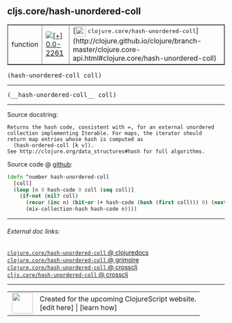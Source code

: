 ## cljs.core/hash-unordered-coll



 <table border="1">
<tr>
<td>function</td>
<td><a href="https://github.com/cljsinfo/cljs-api-docs/tree/0.0-2261"><img valign="middle" alt="[+] 0.0-2261" title="Added in 0.0-2261" src="https://img.shields.io/badge/+-0.0--2261-lightgrey.svg"></a> </td>
<td>
[<img height="24px" valign="middle" src="http://i.imgur.com/1GjPKvB.png"> <samp>clojure.core/hash-unordered-coll</samp>](http://clojure.github.io/clojure/branch-master/clojure.core-api.html#clojure.core/hash-unordered-coll)
</td>
</tr>
</table>

<samp>(hash-unordered-coll coll)</samp><br>

---

 <samp>
(__hash-unordered-coll__ coll)<br>
</samp>

---





Source docstring:

```
Returns the hash code, consistent with =, for an external unordered
collection implementing Iterable. For maps, the iterator should
return map entries whose hash is computed as
  (hash-ordered-coll [k v]).
See http://clojure.org/data_structures#hash for full algorithms.
```


Source code @ [github]():

```clj
(defn ^number hash-unordered-coll
  [coll]
  (loop [n 0 hash-code 0 coll (seq coll)]
    (if-not (nil? coll)
      (recur (inc n) (bit-or (+ hash-code (hash (first coll))) 0) (next coll))
      (mix-collection-hash hash-code n))))
```

<!--
Repo - tag - source tree - lines:

 <pre>

</pre>

-->

---



###### External doc links:

[`clojure.core/hash-unordered-coll` @ clojuredocs](http://clojuredocs.org/clojure.core/hash-unordered-coll)<br>
[`clojure.core/hash-unordered-coll` @ grimoire](http://conj.io/store/v1/org.clojure/clojure/1.7.0-beta3/clj/clojure.core/hash-unordered-coll/)<br>
[`clojure.core/hash-unordered-coll` @ crossclj](http://crossclj.info/fun/clojure.core/hash-unordered-coll.html)<br>
[`cljs.core/hash-unordered-coll` @ crossclj](http://crossclj.info/fun/cljs.core.cljs/hash-unordered-coll.html)<br>

---

 <table>
<tr><td>
<img valign="middle" align="right" width="48px" src="http://i.imgur.com/Hi20huC.png">
</td><td>
Created for the upcoming ClojureScript website.<br>
[edit here] | [learn how]
</td></tr></table>

[edit here]:https://github.com/cljsinfo/cljs-api-docs/blob/master/cljsdoc/cljs.core/hash-unordered-coll.cljsdoc
[learn how]:https://github.com/cljsinfo/cljs-api-docs/wiki/cljsdoc-files

<!--

This information was too distracting to show to readers, but I'll leave it
commented here since it is helpful to:

- pretty-print the data used to generate this document
- and show how to retrieve that data



The API data for this symbol:

```clj
{:return-type number,
 :ns "cljs.core",
 :name "hash-unordered-coll",
 :signature ["[coll]"],
 :name-encode "hash-unordered-coll",
 :history [["+" "0.0-2261"]],
 :type "function",
 :clj-equiv {:full-name "clojure.core/hash-unordered-coll",
             :url "http://clojure.github.io/clojure/branch-master/clojure.core-api.html#clojure.core/hash-unordered-coll"},
 :full-name-encode "cljs.core/hash-unordered-coll",
 :source {:code "(defn ^number hash-unordered-coll\n  [coll]\n  (loop [n 0 hash-code 0 coll (seq coll)]\n    (if-not (nil? coll)\n      (recur (inc n) (bit-or (+ hash-code (hash (first coll))) 0) (next coll))\n      (mix-collection-hash hash-code n))))",
          :title "Source code",
          :repo "clojurescript",
          :tag "r1.8.51",
          :filename "src/main/cljs/cljs/core.cljs",
          :lines [1222 1232],
          :url "https://github.com/clojure/clojurescript/blob/r1.8.51/src/main/cljs/cljs/core.cljs#L1222-L1232"},
 :usage ["(hash-unordered-coll coll)"],
 :full-name "cljs.core/hash-unordered-coll",
 :docstring "Returns the hash code, consistent with =, for an external unordered\ncollection implementing Iterable. For maps, the iterator should\nreturn map entries whose hash is computed as\n  (hash-ordered-coll [k v]).\nSee http://clojure.org/data_structures#hash for full algorithms.",
 :cljsdoc-url "https://github.com/cljsinfo/cljs-api-docs/blob/master/cljsdoc/cljs.core/hash-unordered-coll.cljsdoc"}

```

Retrieve the API data for this symbol:

```clj
;; from Clojure REPL
(require '[clojure.edn :as edn])
(-> (slurp "https://raw.githubusercontent.com/cljsinfo/cljs-api-docs/catalog/cljs-api.edn")
    (edn/read-string)
    (get-in [:symbols "cljs.core/hash-unordered-coll"]))
```

-->
